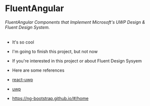 # FluentAngular

###### FluentAngular Components that Implement Microsoft's UWP Design & Fluent Design System.
-   It's so cool 
-   I'm going to finish this project, but not now 
-   If you're interested in this project or about Fluent Design Sysyem
-   Here are some references
-   [react-uwp](https://github.com/myxvisual/react-uwp)
-   [uwp](https://developer.microsoft.com/en-us/windows/apps/design)



-   https://ng-bootstrap.github.io/#/home
